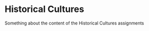 Historical Cultures
=======================

Something about the content of the Historical Cultures assignments
